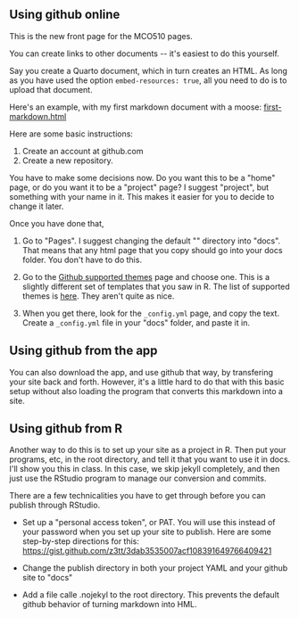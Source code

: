 
## Using github online

This is the new front page for the MCO510 pages. 

You can create links to other documents -- it's easiest to do this yourself. 

Say you create a Quarto document, which in turn creates an HTML. As long as you have used the option `embed-resources: true`, all you need to do is to upload that document. 

Here's an example, with my first markdown document with a moose: [first-markdown.html](first-markdown.html)

Here are some basic instructions: 

1. Create an account at github.com 
3. Create a new repository. 

You have to make some decisions now. Do you want this to be a "home" page, or do you want it to be a "project" page? I suggest "project", but something with your name in it. This makes it easier for you to decide to change it later. 

Once you have done that, 

1. Go to "Pages". I suggest changing the default "<root>" directory into "docs". That means that any html page that you copy should go into your docs folder. You don't have to do this. 
  
2. Go to the [Github supported themes](https://pages.github.com/themes/) page and choose one. This is a slightly different set of templates that you saw in R. The list of supported themes is [here](https://pages.github.com/themes/). They aren't quite as nice. 
  
3. When you get there, look for the `_config.yml` page, and copy the text. Create a `_config.yml` file in your "docs" folder, and paste it in. 
  
## Using github from the app
  
You can also download the app, and use github that way, by transfering your site back and forth. However, it's a little hard to do that with this basic setup without also loading the program that converts this markdown into a site. 
  
## Using github from R
  
Another way to do this is to set up your site as a project in R. Then put your programs, etc, in the root directory, and tell it that you want to use it in docs. I'll show you this in class. In this case, we skip jekyll completely, and then just use the RStudio program to manage our conversion and commits. 
  
  
  
 There are a few technicalities you have to get through before you can publish through RStudio. 
  
  * Set up a "personal access token", or PAT. You will use this instead of your password when you set up your site to publish. Here are some step-by-step directions for this: <https://gist.github.com/z3tt/3dab3535007acf108391649766409421>
  
  * Change the publish directory in both your project YAML and your github site to "docs" 
  
  * Add a file calle .nojekyl to the root directory. This prevents the default github behavior of turning markdown into HML. 
  
  
  
